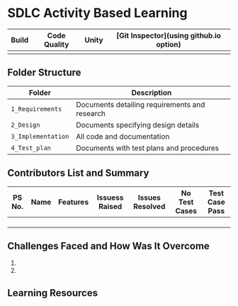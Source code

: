 # SDLC Activity Based Learning



Build | Code Quality | Unity | [Git Inspector](using github.io option)
------|----------|-------|--------------
 | | | 


## Folder Structure
Folder             | Description
-------------------| -----------------------------------------
`1_Requirements`   | Documents detailing requirements and research
`2_Design`         | Documents specifying design details
`3_Implementation` | All code and documentation
`4_Test_plan`      | Documents with test plans and procedures

## Contributors List and Summary

PS No. |  Name   |    Features    | Issuess Raised |Issues Resolved|No Test Cases|Test Case Pass
-------|---------|----------------|----------------|---------------|-------------|--------------
` ` |   |     |    |    |   |     
    

## Challenges Faced and How Was It Overcome

1. 
2. 


## Learning Resources


